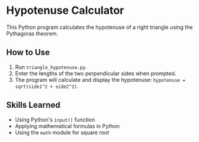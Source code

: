 # Hypotenuse Calculator

This Python program calculates the hypotenuse of a right triangle using the Pythagoras theorem.

## How to Use
1. Run `triangle_hypotenuse.py`.
2. Enter the lengths of the two perpendicular sides when prompted.
3. The program will calculate and display the hypotenuse:
   `hypotenuse = sqrt(side1^2 + side2^2)`.

## Skills Learned
- Using Python's `input()` function
- Applying mathematical formulas in Python
- Using the `math` module for square root

